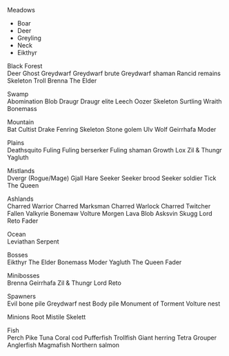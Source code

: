 Meadows
- Boar
- Deer
- Greyling
- Neck
- Eikthyr

Black Forest	
Deer
Ghost
Greydwarf
Greydwarf brute
Greydwarf shaman
Rancid remains
Skeleton
Troll
Brenna
The Elder

Swamp	
Abomination
Blob
Draugr
Draugr elite
Leech
Oozer
Skeleton
Surtling
Wraith
Bonemass

Mountain	
Bat
Cultist
Drake
Fenring
Skeleton
Stone golem
Ulv
Wolf
Geirrhafa
Moder

Plains	
Deathsquito
Fuling
Fuling berserker
Fuling shaman
Growth
Lox
Zil & Thungr
Yagluth

Mistlands	
Dvergr (Rogue/Mage)
Gjall
Hare
Seeker
Seeker brood
Seeker soldier
Tick
The Queen

Ashlands	
Charred Warrior
Charred Marksman
Charred Warlock
Charred Twitcher
Fallen Valkyrie
Bonemaw
Volture
Morgen
Lava Blob
Asksvin
Skugg
Lord Reto
Fader

Ocean	
Leviathan
Serpent

Bosses	
Eikthyr
The Elder
Bonemass
Moder
Yagluth
The Queen
Fader

Minibosses	
Brenna
Geirrhafa
Zil & Thungr
Lord Reto

Spawners	
Evil bone pile
Greydwarf nest
Body pile
Monument of Torment
Volture nest

Minions	
Root
Mistile
Skelett

Fish	
Perch
Pike
Tuna
Coral cod
Pufferfish
Trollfish
Giant herring
Tetra
Grouper
Anglerfish
Magmafish
Northern salmon
